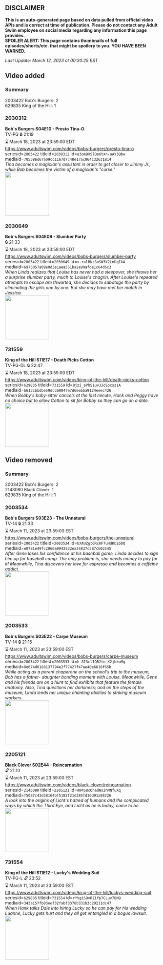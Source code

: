 ## DISCLAIMER
**This is an auto-generated page based on data pulled from official video APIs and is correct at time of publication. Please do not contact any Adult Swim employee on social media regarding any information this page provides.**  
**SPOILER ALERT: This page contains thumbnails of full episodes/shorts/etc. that might be spoilery to you. YOU HAVE BEEN WARNED.**  

_Last Update: March 12, 2023 at 00:30:25 EST_
## Video added
### Summary
2003422 Bob's Burgers: 2  
629835 King of the Hill: 1  
### 2030312
**Bob's Burgers S04E10 - Presto Tina-O**  
TV-PG 🔒 21:19  
⌛ March 18, 2023 at 23:59:00 EDT  
https://www.adultswim.com/videos/bobs-burgers/presto-tina-o  
seriesid=`2003422` titleid=`2030312` id=`a3omBXSlQo6tXn-uAY3Qbw` mediaid=`705586d67a09cc1167d7c48e17ac064c32631814`  
_Tina becomes a magician's assistant in order to get closer to Jimmy Jr., while Bob becomes the victim of a magician's "curse."_  
<a href="https://i.cdn.turner.com/adultswim/big/image-upload/thumbnails/thumb-2_image-151267554432417.jpg"><img src="https://i.cdn.turner.com/adultswim/big/image-upload/thumbnails/thumb-2_image-151267554432417.jpg" height="144px" /></a>
### 2030649
**Bob's Burgers S04E09 - Slumber Party**  
 🔒 21:33  
⌛ March 18, 2023 at 23:59:00 EDT  
https://www.adultswim.com/videos/bobs-burgers/slumber-party  
seriesid=`2003422` titleid=`2030649` id=`x-ralBNsSuSW3Y2LnDqIkA` mediaid=`6975057a09e0d3e1aea551ba2e90afde1c64d6c3`  
_When Linda realizes that Louise has never had a sleepover, she throws her a surprise slumber party, much to Louise's chagrin. After Louise's repeated attempts to escape are thwarted, she decides to sabotage the party by eliminating the girls one by one. But she may have met her match in Jessica._  
<a href="https://i.cdn.turner.com/adultswim/big/image-upload/thumbnails/thumb-2_image-15126755202705.jpg"><img src="https://i.cdn.turner.com/adultswim/big/image-upload/thumbnails/thumb-2_image-15126755202705.jpg" height="144px" /></a>
### 731559
**King of the Hill S11E17 - Death Picks Cotton**  
TV-PG-DL 🔒 22:47  
⌛ March 18, 2023 at 23:59:00 EDT  
https://www.adultswim.com/videos/king-of-the-hill/death-picks-cotton  
seriesid=`629835` titleid=`731559` id=`8jzi_aPhS1uvJJcEocsz1A` mediaid=`b613cbbdbe59dcc60047e7d66ebba9124eeec426`  
_When Bobby's baby-sitter cancels at the last minute, Hank and Peggy have no choice but to allow Cotton to sit for Bobby so they can go on a date._  
<a href="https://i.cdn.turner.com/adultswim/big/image-upload/thumbnails/thumb-2_image-15203520592319.jpg"><img src="https://i.cdn.turner.com/adultswim/big/image-upload/thumbnails/thumb-2_image-15203520592319.jpg" height="144px" /></a>
## Video removed
### Summary
2003422 Bob's Burgers: 2  
2143080 Black Clover: 1  
629835 King of the Hill: 1  
### 2003534
**Bob's Burgers S03E23 - The Unnatural**  
TV-14 🔒 21:33  
⌛ March 11, 2023 at 23:59:00 EST  
https://www.adultswim.com/videos/bobs-burgers/the-unnatural  
seriesid=`2003422` titleid=`2003534` id=`bXAUZgtGRcKF7uHdKbibOQ` mediaid=`e0781e49fc2060a9942522ea34837c387cb03545`  
_After Gene loses his confidence at his baseball game, Linda decides to sign him up for baseball camp. The only problem is, she needs money to pay for it! Meanwhile, Tina discovers her love for espresso and becomes a caffeine addict._  
<a href="https://i.cdn.turner.com/adultswim/big/image-upload/thumbnails/thumb-2_image-151085673348710.jpg"><img src="https://i.cdn.turner.com/adultswim/big/image-upload/thumbnails/thumb-2_image-151085673348710.jpg" height="144px" /></a>
### 2003533
**Bob's Burgers S03E22 - Carpe Museum**  
TV-14 🔒 21:15  
⌛ March 11, 2023 at 23:59:00 EST  
https://www.adultswim.com/videos/bobs-burgers/carpe-museum  
seriesid=`2003422` titleid=`2003533` id=`h-8I3clIQR2tn_K2jbkuMg` mediaid=`8e674d0188137794e2f77427f47ae40e6816f65b`  
_While acting as a parent chaperone on the school's trip to the museum, Bob has a father- daughter bonding moment with Louise. Meanwhile, Gene and his friends are on a hunt to find exhibits that feature the female anatomy. Also, Tina questions her dorkiness; and on the steps of the museum, Linda lends her unique chanting abilities to striking museum workers._  
<a href="https://i.cdn.turner.com/adultswim/big/image-upload/thumbnails/thumb-2_image-151085671641218.jpg"><img src="https://i.cdn.turner.com/adultswim/big/image-upload/thumbnails/thumb-2_image-151085671641218.jpg" height="144px" /></a>
### 2205121
**Black Clover S02E44 - Reincarnation**  
 🔓 21:10  
⌛ March 11, 2023 at 23:59:00 EST  
https://www.adultswim.com/videos/black-clover/reincarnation  
seriesid=`2143080` titleid=`2205121` id=`AW4S8cOhadNs2hMNfuXq` mediaid=`f5087c43d38164bf5182f21d285fd10d91a98226`  
_A look into the origins of Licht's hatred of humans and the complicated ways by which the Third Eye, and Licht as he is today, came to be._  
<a href="https://media.cdn.adultswim.com/uploads/20191028/thumbnails/2_1910281117381-BlackClover_095.jpg"><img src="https://media.cdn.adultswim.com/uploads/20191028/thumbnails/2_1910281117381-BlackClover_095.jpg" height="144px" /></a>
### 731554
**King of the Hill S11E12 - Lucky's Wedding Suit**  
TV-PG-L 🔓 23:52  
⌛ March 11, 2023 at 23:59:00 EST  
https://www.adultswim.com/videos/king-of-the-hill/luckys-wedding-suit  
seriesid=`629835` titleid=`731554` id=`rYVgiS9vRZifp7CLuv7BNQ` mediaid=`343a157fb03eef32fabf3378b331b3c29211dc47`  
_When Hank talks Dale into hiring Lucky so he can pay for his wedding Luanne, Lucky gets hurt and they all get entangled in a bogus lawsuit._  
<a href="https://media.cdn.adultswim.com/uploads/20220427/thumbnails/2_224271246577-KingOfTheHill_1005_LuckysWeddingSuit.png"><img src="https://media.cdn.adultswim.com/uploads/20220427/thumbnails/2_224271246577-KingOfTheHill_1005_LuckysWeddingSuit.png" height="144px" /></a>
